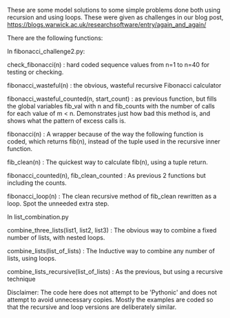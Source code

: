 
These are some model solutions to some simple problems done both using recursion and using loops. These were
given as challenges in our blog post, https://blogs.warwick.ac.uk/researchsoftware/entry/again_and_again/

There are the following functions:

In fibonacci_challenge2.py:

  check_fibonacci(n) : hard coded sequence values from n=1 to n=40 for testing or checking.

  fibonacci_wasteful(n) : the obvious, wasteful recursive Fibonacci calculator

  fibonacci_wasteful_counted(n, start_count) : as previous function, but fills the global variables fib_val with n
    and fib_counts with the number of calls for each value of m < n. Demonstrates just how bad this method is, and
    shows what the pattern of excess calls is.

  fibonacci(n) : A wrapper because of the way the following function is coded, which returns fib(n), instead of the
    tuple used in the recursive inner function.

  fib_clean(n) : The quickest way to calculate fib(n), using a tuple return.

  fibonacci_counted(n), fib_clean_counted : As previous 2 functions but including the counts.

  fibonacci_loop(n) : The clean recursive method of fib_clean rewritten as a loop. Spot the unneeded extra step.

In list_combination.py

  combine_three_lists(list1, list2, list3) : The obvious way to combine a fixed number of lists, with nested loops.

  combine_lists(list_of_lists) : The Inductive way to combine any number of lists, using loops.

  combine_lists_recursive(list_of_lists) : As the previous, but using a recursive technique

Disclaimer: The code here does not attempt to be 'Pythonic' and does not attempt to avoid unnecessary copies. Mostly
the examples are coded so that the recursive and loop versions are deliberately similar.

